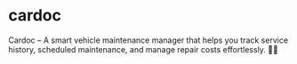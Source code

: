 # cardoc
Cardoc – A smart vehicle maintenance manager that helps you track service history, scheduled maintenance, and manage repair costs effortlessly. 🚗🔧
